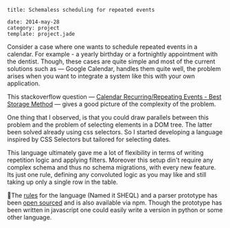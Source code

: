```metadata
title: Schemaless scheduling for repeated events

date: 2014-may-28
category: project
template: project.jade
```

Consider a case where one wants to schedule repeated events in a calendar. For example - a yearly birthday or a fortnightly appointment with the dentist. Though, these cases are quite simple and most of the current solutions such as — Google Calendar, handles them quite well, the problem arises when you want to integrate a system like this with your own application.

This stackoverflow question — [Calendar Recurring/Repeating Events - Best Storage Method](http://stackoverflow.com/questions/5183630/calendar-recurring-repeating-events-best-storage-method) — gives a good picture of the complexity of the problem.

One thing that I observed, is that you could draw parallels between this problem and the problem of selecting elements in a DOM tree. The latter been solved already using css selectors. So I started developing a language inspired by CSS Selectors but tailored for selecting dates.

This language ultimately gave me a lot of flexibility in terms of writing repetition logic and applying filters. Moreover this setup din't require any complex schema and thus no schema migrations, with every new feature. Its just one rule, defining any convoluted logic as you may like and still taking up only a single row in the table.

The [rules](https://github.com/tusharmath/sheql/wiki/Rules) for the language (Named it SHEQL) and a parser prototype has been [open sourced](https://github.com/tusharmath/sheql) and is also available via npm. Though the prototype has been written in javascript one could easily write a version in python or some other language.
